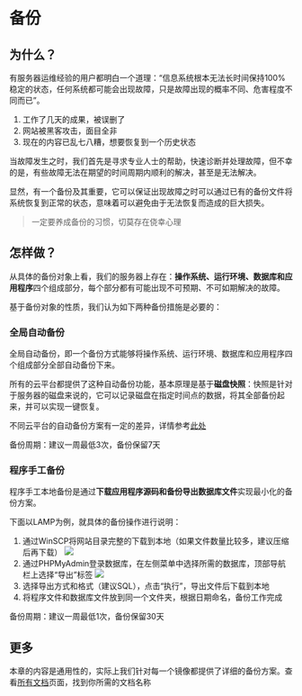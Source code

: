 # 备份

## 为什么？

有服务器运维经验的用户都明白一个道理：“信息系统根本无法长时间保持100%稳定的状态，任何系统都可能会出现故障，只是故障出现的概率不同、危害程度不同而已”。

1. 工作了几天的成果，被误删了 
2. 网站被黑客攻击，面目全非
3. 现在的内容已乱七八糟，想要恢复到一个历史状态 

当故障发生之时，我们首先是寻求专业人士的帮助，快速诊断并处理故障，但不幸的是，有些故障无法在期望的时间周期内顺利的解决，甚至是无法解决。

显然，有一个备份及其重要，它可以保证出现故障之时可以通过已有的备份文件将系统恢复到正常的状态，意味着可以避免由于无法恢复而造成的巨大损失。

> 一定要养成备份的习惯，切莫存在侥幸心理

## 怎样做？

从具体的备份对象上看，我们的服务器上存在：**操作系统、运行环境、数据库和应用程序**四个组成部分，每个部分都有可能出现不可预期、不可如期解决的故障。

基于备份对象的性质，我们认为如下两种备份措施是必要的：

### 全局自动备份

全局自动备份，即一个备份方式能够将操作系统、运行环境、数据库和应用程序四个组成部分全部自动备份下来。

所有的云平台都提供了这种自动备份功能，基本原理是基于**磁盘快照**：快照是针对于服务器的磁盘来说的，它可以记录磁盘在指定时间点的数据，将其全部备份起来，并可以实现一键恢复。

不同云平台的自动备份方案有一定的差异，详情参考[此处](/zh/tech-instance.md)

备份周期：建议一周最低3次，备份保留7天

### 程序手工备份

程序手工本地备份是通过**下载应用程序源码和备份导出数据库文件**实现最小化的备份方案。

下面以LAMP为例，就具体的备份操作进行说明：

1. 通过WinSCP将网站目录完整的下载到本地（如果文件数量比较多，建议压缩后再下载） 
   ![](https://libs.websoft9.com/Websoft9/DocsPicture/zh/winscp/winscp-download-websoft9.png)
2. 通过PHPMyAdmin登录数据库，在左侧菜单中选择所需的数据库，顶部导航栏上选择“导出”标签    ![](https://libs.websoft9.com/Websoft9/DocsPicture/zh/mysql/phpmyadmin-export-websoft9.png)
4. 选择导出方式和格式（建议SQL），点击“执行”，导出文件后下载到本地
5. 将程序文件和数据库文件放到同一个文件夹，根据日期命名，备份工作完成

备份周期：建议一周最低1次，备份保留30天

## 更多

本章的内容是通用性的，实际上我们针对每一个镜像都提供了详细的备份方案。查看[所有文档](https://support.websoft9.com/zh/alldocs.html)页面，找到你所需的文档名称
